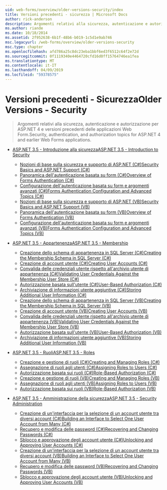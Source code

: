 ```yaml
---
uid: web-forms/overview/older-versions-security/index
title: Versioni precedenti - sicurezza | Microsoft Docs
author: rick-anderson
description: Argomenti relativi alla sicurezza, autenticazione e autorizzazione per ASP.NET 4 e versioni precedenti delle applicazioni Web Form.
ms.author: riande
ms.date: 10/18/2014
ms.assetid: 2f952638-6b1f-48b6-b019-1c5d1e9ab746
msc.legacyurl: /web-forms/overview/older-versions-security
msc.type: chapter
ms.openlocfilehash: afd786a25c8dc23eba1bbf6ed3f6512c64f2e72d
ms.sourcegitcommit: 0f1119340e4464720cfd16d0ff15764746ea1fea
ms.translationtype: MT
ms.contentlocale: it-IT
ms.lasthandoff: 04/09/2019
ms.locfileid: "59378575"
---
```

# <a name="older-versions---security"></a><span data-ttu-id="5fa28-103">Versioni precedenti - Sicurezza</span><span class="sxs-lookup"><span data-stu-id="5fa28-103">Older Versions - Security</span></span>

> <span data-ttu-id="5fa28-104">Argomenti relativi alla sicurezza, autenticazione e autorizzazione per ASP.NET 4 e versioni precedenti delle applicazioni Web Form.</span><span class="sxs-lookup"><span data-stu-id="5fa28-104">Security, authentication, and authorization topics for ASP.NET 4 and earlier Web Forms applications.</span></span>


- [<span data-ttu-id="5fa28-105">ASP.NET 3.5 - Introduzione alla sicurezza</span><span class="sxs-lookup"><span data-stu-id="5fa28-105">ASP.NET 3.5 - Introduction to Security</span></span>](introduction/index.md)

    - [<span data-ttu-id="5fa28-106">Nozioni di base sulla sicurezza e supporto di ASP.NET (C#)</span><span class="sxs-lookup"><span data-stu-id="5fa28-106">Security Basics and ASP.NET Support (C#)</span></span>](introduction/security-basics-and-asp-net-support-cs.md)
    - [<span data-ttu-id="5fa28-107">Panoramica dell'autenticazione basata su form (C#)</span><span class="sxs-lookup"><span data-stu-id="5fa28-107">Overview of Forms Authentication (C#)</span></span>](introduction/an-overview-of-forms-authentication-cs.md)
    - [<span data-ttu-id="5fa28-108">Configurazione dell'autenticazione basata su form e argomenti avanzati (C#)</span><span class="sxs-lookup"><span data-stu-id="5fa28-108">Forms Authentication Configuration and Advanced Topics (C#)</span></span>](introduction/forms-authentication-configuration-and-advanced-topics-cs.md)
    - [<span data-ttu-id="5fa28-109">Nozioni di base sulla sicurezza e supporto di ASP.NET (VB)</span><span class="sxs-lookup"><span data-stu-id="5fa28-109">Security Basics and ASP.NET Support (VB)</span></span>](introduction/security-basics-and-asp-net-support-vb.md)
    - [<span data-ttu-id="5fa28-110">Panoramica dell'autenticazione basata su form (VB)</span><span class="sxs-lookup"><span data-stu-id="5fa28-110">Overview of Forms Authentication (VB)</span></span>](introduction/an-overview-of-forms-authentication-vb.md)
    - [<span data-ttu-id="5fa28-111">Configurazione dell'autenticazione basata su form e argomenti avanzati (VB)</span><span class="sxs-lookup"><span data-stu-id="5fa28-111">Forms Authentication Configuration and Advanced Topics (VB)</span></span>](introduction/forms-authentication-configuration-and-advanced-topics-vb.md)
- [<span data-ttu-id="5fa28-112">ASP.NET 3.5 - Appartenenza</span><span class="sxs-lookup"><span data-stu-id="5fa28-112">ASP.NET 3.5 - Membership</span></span>](membership/index.md)

    - [<span data-ttu-id="5fa28-113">Creazione dello schema di appartenenza in SQL Server (C#)</span><span class="sxs-lookup"><span data-stu-id="5fa28-113">Creating the Membership Schema in SQL Server (C#)</span></span>](membership/creating-the-membership-schema-in-sql-server-cs.md)
    - [<span data-ttu-id="5fa28-114">Creazione di account utente (C#)</span><span class="sxs-lookup"><span data-stu-id="5fa28-114">Creating User Accounts (C#)</span></span>](membership/creating-user-accounts-cs.md)
    - [<span data-ttu-id="5fa28-115">Convalida delle credenziali utente rispetto all'archivio utente di appartenenza (C#)</span><span class="sxs-lookup"><span data-stu-id="5fa28-115">Validating User Credentials Against the Membership User Store (C#)</span></span>](membership/validating-user-credentials-against-the-membership-user-store-cs.md)
    - [<span data-ttu-id="5fa28-116">Autorizzazione basata sull'utente (C#)</span><span class="sxs-lookup"><span data-stu-id="5fa28-116">User-Based Authorization (C#)</span></span>](membership/user-based-authorization-cs.md)
    - [<span data-ttu-id="5fa28-117">Archiviazione di informazioni utente aggiuntive (C#)</span><span class="sxs-lookup"><span data-stu-id="5fa28-117">Storing Additional User Information (C#)</span></span>](membership/storing-additional-user-information-cs.md)
    - [<span data-ttu-id="5fa28-118">Creazione dello schema di appartenenza in SQL Server (VB)</span><span class="sxs-lookup"><span data-stu-id="5fa28-118">Creating the Membership Schema in SQL Server (VB)</span></span>](membership/creating-the-membership-schema-in-sql-server-vb.md)
    - [<span data-ttu-id="5fa28-119">Creazione di account utente (VB)</span><span class="sxs-lookup"><span data-stu-id="5fa28-119">Creating User Accounts (VB)</span></span>](membership/creating-user-accounts-vb.md)
    - [<span data-ttu-id="5fa28-120">Convalida delle credenziali utente rispetto all'archivio utente di appartenenza (VB)</span><span class="sxs-lookup"><span data-stu-id="5fa28-120">Validating User Credentials Against the Membership User Store (VB)</span></span>](membership/validating-user-credentials-against-the-membership-user-store-vb.md)
    - [<span data-ttu-id="5fa28-121">Autorizzazione basata sull'utente (VB)</span><span class="sxs-lookup"><span data-stu-id="5fa28-121">User-Based Authorization (VB)</span></span>](membership/user-based-authorization-vb.md)
    - [<span data-ttu-id="5fa28-122">Archiviazione di informazioni utente aggiuntive (VB)</span><span class="sxs-lookup"><span data-stu-id="5fa28-122">Storing Additional User Information (VB)</span></span>](membership/storing-additional-user-information-vb.md)
- [<span data-ttu-id="5fa28-123">ASP.NET 3.5 - Ruoli</span><span class="sxs-lookup"><span data-stu-id="5fa28-123">ASP.NET 3.5 - Roles</span></span>](roles/index.md)

    - [<span data-ttu-id="5fa28-124">Creazione e gestione di ruoli (C#)</span><span class="sxs-lookup"><span data-stu-id="5fa28-124">Creating and Managing Roles (C#)</span></span>](roles/creating-and-managing-roles-cs.md)
    - [<span data-ttu-id="5fa28-125">Assegnazione di ruoli agli utenti (C#)</span><span class="sxs-lookup"><span data-stu-id="5fa28-125">Assigning Roles to Users (C#)</span></span>](roles/assigning-roles-to-users-cs.md)
    - [<span data-ttu-id="5fa28-126">Autorizzazione basata sui ruoli (C#)</span><span class="sxs-lookup"><span data-stu-id="5fa28-126">Role-Based Authorization (C#)</span></span>](roles/role-based-authorization-cs.md)
    - [<span data-ttu-id="5fa28-127">Creazione e gestione di ruoli (VB)</span><span class="sxs-lookup"><span data-stu-id="5fa28-127">Creating and Managing Roles (VB)</span></span>](roles/creating-and-managing-roles-vb.md)
    - [<span data-ttu-id="5fa28-128">Assegnazione di ruoli agli utenti (VB)</span><span class="sxs-lookup"><span data-stu-id="5fa28-128">Assigning Roles to Users (VB)</span></span>](roles/assigning-roles-to-users-vb.md)
    - [<span data-ttu-id="5fa28-129">Autorizzazione basata sui ruoli (VB)</span><span class="sxs-lookup"><span data-stu-id="5fa28-129">Role-Based Authorization (VB)</span></span>](roles/role-based-authorization-vb.md)
- [<span data-ttu-id="5fa28-130">ASP.NET 3.5 - Amministrazione della sicurezza</span><span class="sxs-lookup"><span data-stu-id="5fa28-130">ASP.NET 3.5 - Security Administration</span></span>](admin/index.md)

    - [<span data-ttu-id="5fa28-131">Creazione di un'interfaccia per la selezione di un account utente tra diversi account (C#)</span><span class="sxs-lookup"><span data-stu-id="5fa28-131">Building an Interface to Select One User Account from Many (C#)</span></span>](admin/building-an-interface-to-select-one-user-account-from-many-cs.md)
    - [<span data-ttu-id="5fa28-132">Recupero e modifica delle password (C#)</span><span class="sxs-lookup"><span data-stu-id="5fa28-132">Recovering and Changing Passwords (C#)</span></span>](admin/recovering-and-changing-passwords-cs.md)
    - [<span data-ttu-id="5fa28-133">Sblocco e approvazione degli account utente (C#)</span><span class="sxs-lookup"><span data-stu-id="5fa28-133">Unlocking and Approving User Accounts (C#)</span></span>](admin/unlocking-and-approving-user-accounts-cs.md)
    - [<span data-ttu-id="5fa28-134">Creazione di un'interfaccia per la selezione di un account utente tra diversi account (VB)</span><span class="sxs-lookup"><span data-stu-id="5fa28-134">Building an Interface to Select One User Account from Many (VB)</span></span>](admin/building-an-interface-to-select-one-user-account-from-many-vb.md)
    - [<span data-ttu-id="5fa28-135">Recupero e modifica delle password (VB)</span><span class="sxs-lookup"><span data-stu-id="5fa28-135">Recovering and Changing Passwords (VB)</span></span>](admin/recovering-and-changing-passwords-vb.md)
    - [<span data-ttu-id="5fa28-136">Sblocco e approvazione degli account utente (VB)</span><span class="sxs-lookup"><span data-stu-id="5fa28-136">Unlocking and Approving User Accounts (VB)</span></span>](admin/unlocking-and-approving-user-accounts-vb.md)
